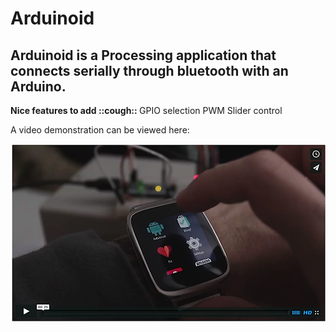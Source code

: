 <h1>Arduinoid</h1>

<h2>Arduinoid is a Processing application that connects serially through bluetooth with an Arduino.</h2>

<b>Nice features to add ::cough::  </b>
GPIO selection
PWM Slider control

A video demonstration can be viewed here: 

[![ScreenShot](https://github.com/danieljayB/Arduinoid/blob/master/data/arduinoidVid.png)](https://vimeo.com/117010925)

